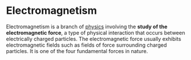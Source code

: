 # Electromagnetism

Electromagnetism is a branch of [physics](./../physics.md) involving the **study of the electromagnetic force**, a type of physical interaction that occurs between electrically charged particles. The electromagnetic force usually exhibits electromagnetic fields such as fields of force surrounding charged particles. It is one of the four fundamental forces in nature.